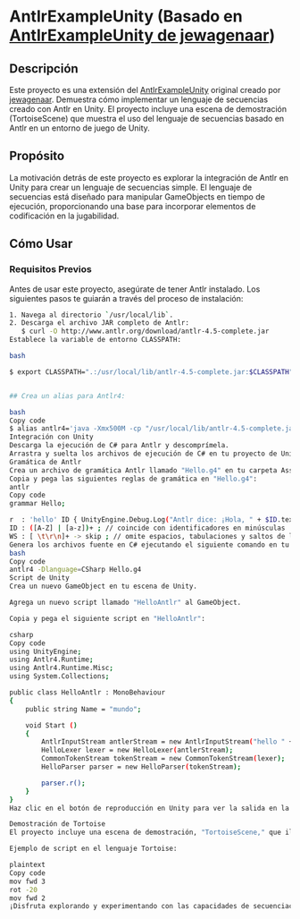 # AntlrExampleUnity (Basado en [AntlrExampleUnity de jewagenaar](https://github.com/jewagenaar/AntlrExampleUnity))

## Descripción

Este proyecto es una extensión del [AntlrExampleUnity](https://github.com/jewagenaar/AntlrExampleUnity) original creado por [jewagenaar](https://github.com/jewagenaar). Demuestra cómo implementar un lenguaje de secuencias creado con Antlr en Unity. El proyecto incluye una escena de demostración (TortoiseScene) que muestra el uso del lenguaje de secuencias basado en Antlr en un entorno de juego de Unity.

## Propósito

La motivación detrás de este proyecto es explorar la integración de Antlr en Unity para crear un lenguaje de secuencias simple. El lenguaje de secuencias está diseñado para manipular GameObjects en tiempo de ejecución, proporcionando una base para incorporar elementos de codificación en la jugabilidad.

## Cómo Usar

### Requisitos Previos

Antes de usar este proyecto, asegúrate de tener Antlr instalado. Los siguientes pasos te guiarán a través del proceso de instalación:

```bash
1. Navega al directorio `/usr/local/lib`.
2. Descarga el archivo JAR completo de Antlr:
   $ curl -O http://www.antlr.org/download/antlr-4.5-complete.jar
Establece la variable de entorno CLASSPATH:

bash

$ export CLASSPATH=".:/usr/local/lib/antlr-4.5-complete.jar:$CLASSPATH"


## Crea un alias para Antlr4:

bash
Copy code
$ alias antlr4='java -Xmx500M -cp "/usr/local/lib/antlr-4.5-complete.jar:$CLASSPATH" org.antlr.v4.Tool'
Integración con Unity
Descarga la ejecución de C# para Antlr y descomprímela.
Arrastra y suelta los archivos de ejecución de C# en tu proyecto de Unity.
Gramática de Antlr
Crea un archivo de gramática Antlr llamado "Hello.g4" en tu carpeta Assets.
Copia y pega las siguientes reglas de gramática en "Hello.g4":
antlr
Copy code
grammar Hello;

r  : 'hello' ID { UnityEngine.Debug.Log("Antlr dice: ¡Hola, " + $ID.text); } ;  // coincide con la palabra clave hello seguida de un identificador
ID : ([A-Z] | [a-z])+ ; // coincide con identificadores en minúsculas
WS : [ \t\r\n]+ -> skip ; // omite espacios, tabulaciones y saltos de línea
Genera los archivos fuente en C# ejecutando el siguiente comando en tu terminal:
bash
Copy code
antlr4 -Dlanguage=CSharp Hello.g4
Script de Unity
Crea un nuevo GameObject en tu escena de Unity.

Agrega un nuevo script llamado "HelloAntlr" al GameObject.

Copia y pega el siguiente script en "HelloAntlr":

csharp
Copy code
using UnityEngine;
using Antlr4.Runtime;
using Antlr4.Runtime.Misc;
using System.Collections;

public class HelloAntlr : MonoBehaviour 
{
    public string Name = "mundo";

    void Start () 
    {
        AntlrInputStream antlerStream = new AntlrInputStream("hello " + Name);
        HelloLexer lexer = new HelloLexer(antlerStream);
        CommonTokenStream tokenStream = new CommonTokenStream(lexer);
        HelloParser parser = new HelloParser(tokenStream);

        parser.r();
    }
}
Haz clic en el botón de reproducción en Unity para ver la salida en la consola: "Antlr dice: ¡Hola, Mundo!"

Demostración de Tortoise
El proyecto incluye una escena de demostración, "TortoiseScene," que ilustra cómo un lenguaje de secuencias creado con Antlr puede usarse en un juego de Unity. El lenguaje se utiliza para controlar el movimiento y la rotación de un sprite de Tortoise en la pantalla en tiempo de ejecución, usando comandos simples como mov (mover) y rot (rotar).

Ejemplo de script en el lenguaje Tortoise:

plaintext
Copy code
mov fwd 3
rot -20
mov fwd 2
¡Disfruta explorando y experimentando con las capacidades de secuenciación basadas en Antlr en Unity!
